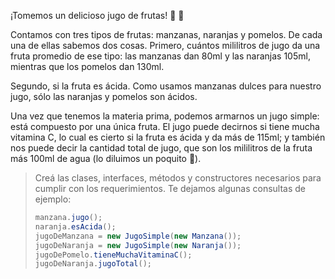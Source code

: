 ¡Tomemos un delicioso jugo de frutas! :tangerine: :apple:

Contamos con tres tipos de frutas: manzanas, naranjas y pomelos. De cada una de ellas sabemos dos cosas. Primero, cuántos mililitros de jugo da una fruta promedio de ese tipo: las manzanas dan 80ml y las naranjas 105ml, mientras que los pomelos dan 130ml.
 
Segundo, si la fruta es ácida. Como usamos manzanas dulces para nuestro jugo, sólo las naranjas y pomelos son ácidos.

Una vez que tenemos la materia prima, podemos armarnos un jugo simple: está compuesto por una única fruta. El jugo puede decirnos si tiene mucha vitamina C, lo cual es cierto si la fruta es ácida y da más de 115ml; y también nos puede decir la cantidad total de jugo, que son los mililitros de la fruta más 100ml de agua (lo diluimos un poquito :grimacing:).

> Creá las clases, interfaces, métodos y constructores necesarios para cumplir con los requerimientos. Te dejamos algunas consultas de ejemplo:
>
> ```java
> manzana.jugo();
> naranja.esAcida();
> jugoDeManzana = new JugoSimple(new Manzana());
> jugoDeNaranja = new JugoSimple(new Naranja());
> jugoDePomelo.tieneMuchaVitaminaC();
> jugoDeNaranja.jugoTotal();
> ```
